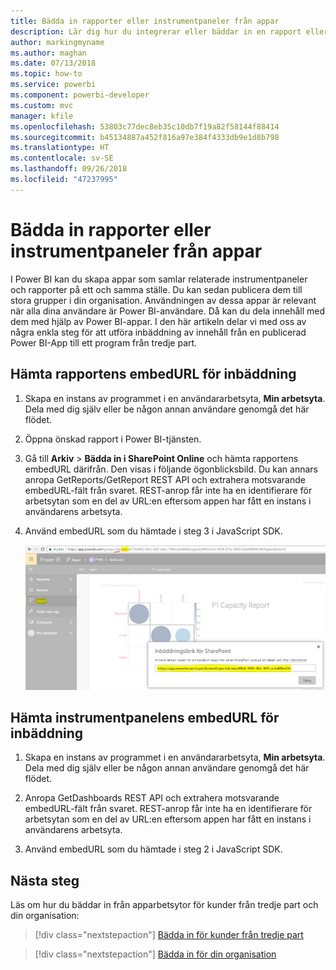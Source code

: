 ```yaml
---
title: Bädda in rapporter eller instrumentpaneler från appar
description: Lär dig hur du integrerar eller bäddar in en rapport eller instrumentpanel från en Power BI-app och inte från en apparbetsyta.
author: markingmyname
ms.author: maghan
ms.date: 07/13/2018
ms.topic: how-to
ms.service: powerbi
ms.component: powerbi-developer
ms.custom: mvc
manager: kfile
ms.openlocfilehash: 53803c77dec8eb35c10db7f19a82f58144f88414
ms.sourcegitcommit: b45134887a452f816a97e384f4333db9e1d8b798
ms.translationtype: HT
ms.contentlocale: sv-SE
ms.lasthandoff: 09/26/2018
ms.locfileid: "47237995"
---
```

# <a name="embed-reports-or-dashboards-from-apps"></a>Bädda in rapporter eller instrumentpaneler från appar

I Power BI kan du skapa appar som samlar relaterade instrumentpaneler och rapporter på ett och samma ställe. Du kan sedan publicera dem till stora grupper i din organisation. Användningen av dessa appar är relevant när alla dina användare är Power BI-användare. Då kan du dela innehåll med dem med hjälp av Power BI-appar. I den här artikeln delar vi med oss av några enkla steg för att utföra inbäddning av innehåll från en publicerad Power BI-App till ett program från tredje part.

## <a name="grab-a-report-embedurl-for-embedding"></a>Hämta rapportens embedURL för inbäddning

1. Skapa en instans av programmet i en användararbetsyta, **Min arbetsyta**. Dela med dig själv eller be någon annan användare genomgå det här flödet.

2. Öppna önskad rapport i Power BI-tjänsten.

3. Gå till **Arkiv** > **Bädda in i SharePoint Online** och hämta rapportens embedURL därifrån. Den visas i följande ögonblicksbild. Du kan annars anropa GetReports/GetReport REST API och extrahera motsvarande embedURL-fält från svaret. REST-anrop får inte ha en identifierare för arbetsytan som en del av URL:en eftersom appen har fått en instans i användarens arbetsyta.

4. Använd embedURL som du hämtade i steg 3 i JavaScript SDK.

    ![Bädda in från appar](media/embed-from-apps/embed-from-app.png)

## <a name="grab-a-dashboard-embedurl-for-embedding"></a>Hämta instrumentpanelens embedURL för inbäddning

1. Skapa en instans av programmet i en användararbetsyta, **Min arbetsyta**. Dela med dig själv eller be någon annan användare genomgå det här flödet.

2. Anropa GetDashboards REST API och extrahera motsvarande embedURL-fält från svaret. REST-anrop får inte ha en identifierare för arbetsytan som en del av URL:en eftersom appen har fått en instans i användarens arbetsyta.

3. Använd embedURL som du hämtade i steg 2 i JavaScript SDK.

## <a name="next-steps"></a>Nästa steg

Läs om hur du bäddar in från apparbetsytor för kunder från tredje part och din organisation:

> [!div class="nextstepaction"]
>[Bädda in för kunder från tredje part](embed-sample-for-customers.md)

> [!div class="nextstepaction"]
>[Bädda in för din organisation](embed-sample-for-your-organization.md)